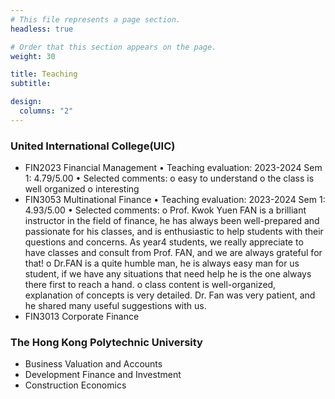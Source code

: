 ```yaml
---
# This file represents a page section.
headless: true

# Order that this section appears on the page.
weight: 30

title: Teaching
subtitle:

design:
  columns: "2"
---
```


### United International College(UIC)

- FIN2023 Financial Management
  • Teaching evaluation: 2023-2024 Sem 1: 4.79/5.00
  •	Selected comments:
    o	easy to understand
    o	the class is well organized
    o	interesting
- FIN3053 Multinational Finance
  •	Teaching evaluation: 2023-2024 Sem 1: 4.93/5.00
  •	Selected comments:
    o	Prof. Kwok Yuen FAN is a brilliant instructor in the field of finance, he has always been well-prepared and passionate for his classes, and is enthusiastic to help students with their questions and concerns. As year4 students, we really appreciate to have classes and consult from Prof. FAN, and we are always grateful for that!
    o	Dr.FAN is a quite humble man, he is always easy man for us student, if we have any situations that need help he is the one always there first to reach a hand.
    o	class content is well-organized, explanation of concepts is very detailed. Dr. Fan was very patient, and he shared many useful suggestions with us.
- FIN3013 Corporate Finance

### The Hong Kong Polytechnic University

- Business Valuation and Accounts
- Development Finance and Investment
- Construction Economics
